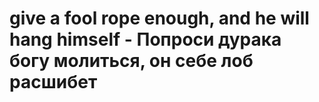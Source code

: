# give a fool rope enough, and he will hang himself - Попроси дурака богу молиться, он себе лоб расшибет
